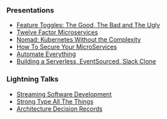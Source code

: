 ### Presentations

* [Feature Toggles: The Good, The Bad and The Ugly](index.html?feature-toggles)
* [Twelve Factor Microservices](index.html?twelve)
* [Nomad: Kubernetes Without the Complexity](index.html?nomad)
* [How To Secure Your MicroServices](index.html?vault)
* [Automate Everything](index.html?automate)
* [Building a Serverless, EventSourced, Slack Clone](index.html?serverless-slack)

<!-- .element: class="list-unstyled list-spaced center small" -->

### Lightning Talks

* [Streaming Software Development](index.html?streaming)
* [Strong Type All The Things](index.html?strong-typing)
* [Architecture Decision Records](index.html?adr)

<!-- .element: class="list-unstyled list-spaced center small" -->
